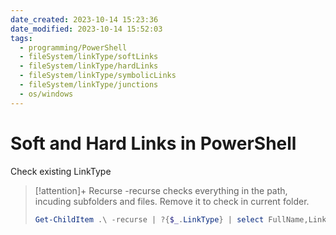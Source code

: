 ```yaml
---
date_created: 2023-10-14 15:23:36
date_modified: 2023-10-14 15:52:03
tags:
  - programming/PowerShell
  - fileSystem/linkType/softLinks
  - fileSystem/linkType/hardLinks
  - fileSystem/linkType/symbolicLinks
  - fileSystem/linkType/junctions
  - os/windows
---
```

# Soft and Hard Links in PowerShell

Check existing LinkType

>[!attention]+ Recurse
>-recurse checks everything in the path, incuding subfolders and files. Remove it to check in current folder.
>
>```PowerShell
>Get-ChildItem .\ -recurse | ?{$_.LinkType} | select FullName,LinkType,Target | Format-List
>```
